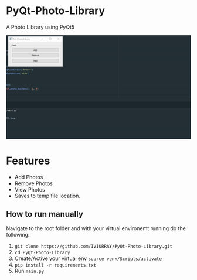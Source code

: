 # PyQt-Photo-Library
A Photo Library using PyQt5

![](media/overview.gif)

# Features
* Add Photos
* Remove Photos
* View Photos
* Saves to temp file location.

## How to run manually
Navigate to the root folder and with your virtual environemt running do the following:
1. `git clone https://github.com/IVIURRAY/PyQt-Photo-Library.git`
2. `cd PyQt-Photo-Library`
3. Create/Active your virtual env `source venv/Scripts/activate`
4. `pip install -r requirements.txt`
5. Run `main.py`
